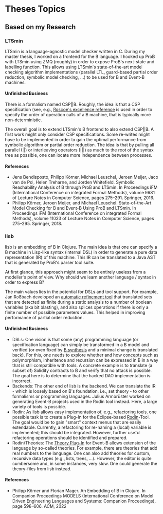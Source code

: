 # Theses Topics


## Based on my Research

### LTSmin

LTSmin is a language-agnostic model checker written in C.
During my master thesis, I worked on a frontend for the B language.
I hooked up ProB with LTSmin using ZMQ (roughly) in order to expose ProB's next-state and labelling function.
This allows using LTSmin's state-of-the-art model checking algorithm implementations (parallel LTL, guard-based partial order reduction, symbolic model checking, ...)
to be used for B and Event-B machines.

#### Unfinished Business

There is a formalism named CSP||B.
Roughly, the idea is that a CSP specification (see, e.g., [Roscoe's excellence reference](https://ora.ox.ac.uk/objects/uuid:d5a3ae86-626e-4387-94f1-070f522040aa/download_file?file_format=application%2Fpdf&safe_filename=68b.pdf&type_of_work=Book) is used in order to specify the order of operation calls of a B machine, that is typically more non-deterministic.

The overall goal is to extend LTSmin's B frontend to also extend CSP||B.
A first work might only consider CSP specifications.
Some re-writes might have to be implemented in order to gain the optimal performance from symbolic algorithm or partial order reduction.
The idea is that by pulling all parallel (||) or interleaving operators (|||) as much to the root of the syntax tree as possible,
one can locate more independence between processes.

#### References

- Jens Bendisposto, Philipp Körner, Michael Leuschel, Jeroen Meijer, Jaco van de Pol, Helen Treharne, and Jorden Whitefield.
  Symbolic Reachability Analysis of B through ProB and LTSmin. 
  In Proceedings iFM (International Conference on integrated Formal Methods), volume 9681 of Lecture Notes in Computer Science, pages 275–291. Springer, 2016.
- Philipp Körner, Jeroen Meijer, and Michael Leuschel.
  State-of-the-Art Model Checking for B and Event-B Using ProB and LTSmin.
  In Proceedings iFM (International Conference on integrated Formal Methods), volume 11023 of Lecture Notes in Computer Science, pages 275–295. Springer, 2018.



### lisb

lisb is an embedding of B in Clojure.
The main idea is that one can specify a B machine in Lisp-like syntax (internal DSL) in order to generate a pure data representation (IR) of this machine.
This IR can be translated to a Java AST that is generated by ProB's parser tool suite.

At first glance, this approach might seem to be entirely useless from a modeller's point of view.
Why should we learn another language / syntax in order to express B?

The main values lies in the potential for DSLs and tool support.
For example, Jan Roßbach developed an [automatic refinement tool](theses/janrossbach/thesis.pdf) that translated sets that are detected as finite during a static analysis to a number of boolean variables (aka bit blasting),
and also splices operations if there is only a finite number of possible parameters values.
This helped in improving performance of partial order reduction.


#### Unfinished Business

- DSLs: One vision is that some (any) programming language (or specification language) can simply be transformed in a B model and verified (or even fixed by [B synthesis](https://doi.org/10.1007/978-3-319-98938-9_20) and a minimal change is translated back).
  For this, one needs to explore whether and how concepts such as polymorphism, inheritence and recursion can be expressed in B in a way that is still compatible with tools.
  A concrete example is to translate (a subset of) Solidity contracts to B and verify that no attack is possible.
  The goal here is to determine that the hacked DAO implementation is incorrect.
- Backends: The other end of lisb is the backend. We can translate the IR - which is loosely based on B's foundation, i.e., set theory - to other formalisms or programming languages.
  Julius Armbrüster worked on generating Event-B projects used in the Rodin tool instead.
  Here, a large variety of tools is possible.
- Rodin: As lisb allows easy implementation of, e.g., refactoring tools, one possible task is to create a Plug-In for the Eclipse-based [Rodin](https://sourceforge.net/projects/rodin-b-sharp/)-Tool.
  The goal would be to gain "smart" context menus that are easily extendable. Currently, a refactoring for re-naming a (local) variable is implemented; this should be integrated.
  However, further useful refactoring operations should be identified and prepared.
- Rodin/Theories: The [Theory Plug-In](https://wiki.event-b.org/index.php/Theory_Plug-in) for Event-B allows extension of the language by so-called theories.
  For example, there are theories that add real numbers to the language. One can also add theories for custom, recursive data types (e.g., lists, trees, ...).
  However, the editor is quite cumbersome and, in some instances, very slow.
  One could generate the theory-files from lisb instead.


#### References

- Philipp Körner and Florian Mager. An Embedding of B in Clojure. In Companion Proceedings MODELS (International Conference on Model Driven Engineering Languages and Systems: Companion Proceedings), page 598–606. ACM, 2022

